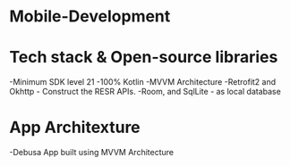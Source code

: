 # Mobile-Development

# Tech stack & Open-source libraries
   -Minimum SDK level 21
   -100% Kotlin
   -MVVM Architecture
   -Retrofit2 and Okhttp - Construct the RESR APIs.
   -Room, and SqlLite - as local database

# App Architexture
  -Debusa App built using MVVM Architecture
  
